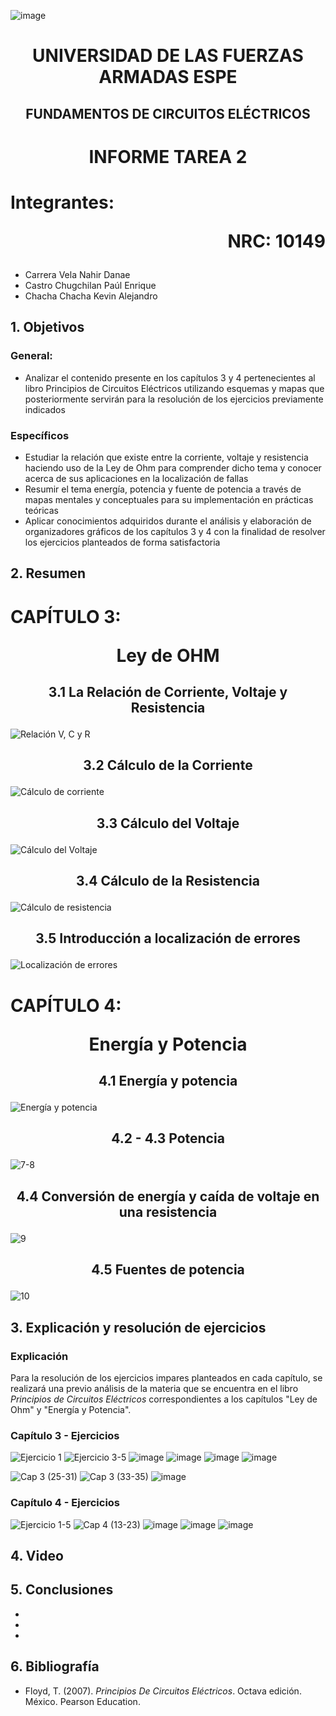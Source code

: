 ![image](https://user-images.githubusercontent.com/93786746/140656495-1e9017c5-1622-4145-a547-0ebbe5014f3d.png)
# <p align=center> UNIVERSIDAD DE LAS FUERZAS ARMADAS ESPE 
## <p align=center> FUNDAMENTOS DE CIRCUITOS ELÉCTRICOS
# <p align=center>  INFORME TAREA 2
# Integrantes: <p align=right> NRC: 10149
* Carrera Vela Nahir Danae
* Castro Chugchilan Paúl Enrique
* Chacha Chacha Kevin Alejandro
## 1. Objetivos
  ### General: 
  * Analizar el contenido presente en los capítulos 3 y 4 pertenecientes al libro Principios de Circuitos Eléctricos utilizando esquemas y mapas que posteriormente servirán para la resolución de los ejercicios previamente indicados
  ### Específicos
  * Estudiar la relación que existe entre la corriente, voltaje y resistencia haciendo uso de la Ley de Ohm para comprender dicho tema y conocer acerca de sus aplicaciones en la localización de fallas 
  * Resumir el tema energía, potencia y fuente de potencia a través de mapas mentales y conceptuales para su implementación en prácticas teóricas
  * Aplicar conocimientos adquiridos durante el análisis y elaboración de organizadores gráficos de los capítulos 3 y 4 con la finalidad de resolver los ejercicios planteados de forma satisfactoria
## 2. Resumen
  # CAPÍTULO 3: <p align=center> Ley de OHM
## <p align=center> 3.1 La Relación de Corriente, Voltaje y Resistencia
![Relación V, C y R](https://user-images.githubusercontent.com/93829976/141864827-fc3d5976-7860-47a8-bb6e-6dc41f4be089.jpeg)
## <p align=center> 3.2 Cálculo de la Corriente
![Cálculo de corriente](https://user-images.githubusercontent.com/93829976/141864855-7b0fe035-adf9-46da-af80-9f3c9aae8c63.jpeg)
## <p align=center> 3.3 Cálculo del Voltaje 
![Cálculo del Voltaje](https://user-images.githubusercontent.com/93829976/141864876-fe617f76-f296-4a58-9451-f166abe25fea.jpeg)
## <p align=center> 3.4 Cálculo de la Resistencia
![Cálculo de resistencia](https://user-images.githubusercontent.com/93786746/141857575-201a1fda-1c33-463f-9423-5fc757f19495.png)
## <p align=center> 3.5 Introducción a localización de errores
![Localización de errores](https://user-images.githubusercontent.com/93786746/141862615-b7b53b1d-c20a-4c68-a25e-ed0e1163d493.png)


  # CAPÍTULO 4: <p align=center> Energía y Potencia
## <p align=center> 4.1 Energía y potencia
![Energía y potencia](https://user-images.githubusercontent.com/93786746/141865931-7a89b302-4434-4eae-8171-3dd4416be7ec.png)
## <p align=center> 4.2 - 4.3 Potencia
![7-8](https://user-images.githubusercontent.com/93829962/141863822-6c0fe2fa-f62f-4620-9b3b-2e009c146c69.jpeg)
## <p align=center> 4.4 Conversión de energía y caída de voltaje en una resistencia
![9](https://user-images.githubusercontent.com/93829962/141863952-9d3f5d9f-1453-445c-bd88-942ee4022658.jpeg)
## <p align=center> 4.5 Fuentes de potencia 
![10](https://user-images.githubusercontent.com/93829962/141863986-7649c2c8-3a87-42ec-a62d-d77b2162acc6.jpeg)
  
## 3. Explicación y resolución de ejercicios
  ### Explicación
   Para la resolución de los ejercicios impares planteados en cada capítulo, se realizará una previo análisis de la materia que se encuentra en el libro _Principios de Circuitos Eléctricos_ correspondientes a los capítulos "Ley de Ohm" y "Energía y Potencia".
  ### Capítulo 3 - Ejercicios
![Ejercicio 1](https://user-images.githubusercontent.com/93829976/141876904-8eaeeaec-4fad-41dd-969c-2fcf21da568a.JPG)
![Ejercicio 3-5](https://user-images.githubusercontent.com/93829976/141876920-22506acd-eab0-4dfe-85b3-13a0073f3951.JPG)
![image](https://user-images.githubusercontent.com/93786746/141879379-76d1f461-fed5-4743-8158-f718110e11b3.png)
![image](https://user-images.githubusercontent.com/93786746/141879469-a18b6b1f-c87e-4a0d-bd5c-fa4ee33e81cb.png)
![image](https://user-images.githubusercontent.com/93786746/141879491-17d281e0-e185-478d-949f-561761b3bf8c.png)
![image](https://user-images.githubusercontent.com/93786746/141879534-dfa1a692-6f5b-461c-894d-710e143a1b63.png)

![Cap 3 (25-31)](https://user-images.githubusercontent.com/93829962/141873178-d9856687-ddc6-4d3a-80ec-6e5fceaca238.JPG)
![Cap 3 (33-35)](https://user-images.githubusercontent.com/93829962/141873205-a160278c-9096-4bf3-95af-959d7090a060.JPG)
![image](https://user-images.githubusercontent.com/93786746/142293251-c20d7fa0-044a-4d2e-abcb-864de19dae51.png)

  ### Capítulo 4 - Ejercicios
![Ejercicio 1-5](https://user-images.githubusercontent.com/93829976/141876942-f8ced617-f323-483a-9063-39bf4f98fc9c.JPG)
![Cap 4 (13-23)](https://user-images.githubusercontent.com/93829962/141873214-b8366442-fdc1-49b5-9c94-dee4984b460b.JPG)
![image](https://user-images.githubusercontent.com/93786746/141879663-5d0b22ea-a472-40cb-aae0-ae2aef331bfa.png)
![image](https://user-images.githubusercontent.com/93786746/142290439-503d799f-bd41-48e7-89e9-2a6f89852979.png) 
![image](https://user-images.githubusercontent.com/93786746/141879703-183c0b50-0b06-426e-9594-9a3ffaf443e0.png)



## 4. Video
 
## 5. Conclusiones
  *
  *
  *
## 6. Bibliografía
  * Floyd, T. (2007). _Principios De Circuitos Eléctricos_. Octava edición. México. Pearson Education.
